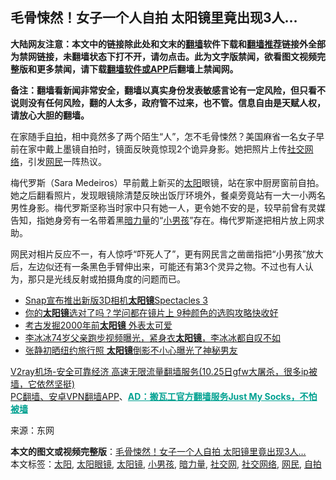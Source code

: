  <h2>毛骨悚然！女子一个人自拍 太阳镜里竟出现3人…</h2> <p class="notice"><b>大陆网友注意：本文中的链接除此处和文末的<a href="https://github.com/bannedbook/fanqiang" >翻墙</a>软件下载和<a href="https://github.com/killgcd/justmysocks/blob/master/README.md">翻墙推荐</a>链接外全部为禁网链接，未翻墙状态下打不开，请勿点击。此为文字版禁闻，欲看图文视频完整版和更多禁闻，请下载<a href="https://github.com/bannedbook/fanqiang">翻墙软件或APP</a>后翻墙上禁闻网。</p><p>备注：翻墙看新闻非常安全，翻墙以真实身份发表敏感言论有一定风险，但只看不说则没有任何风险，翻的人太多，政府管不过来，也不管。信息自由是天赋人权，请放心大胆的翻墙。</b></p>  <div class="entry"> <p id="conimg"></p> <p>在家随手<a href="https://www.bannedbook.org/bnews/tag/%e8%87%aa%e6%8b%8d/" class="st_tag internal_tag" rel="tag" title="标签 自拍 下的日志">自拍</a>，相中竟然多了两个陌生“人”，怎不毛骨悚然？美国麻省一名女子早前在家中戴上墨镜自拍时，镜面反映竟惊现2个诡异身影。她把照片上传<a href="https://www.bannedbook.org/bnews/tag/%e7%a4%be%e4%ba%a4%e7%bd%91%e7%bb%9c/" class="st_tag internal_tag" rel="tag" title="标签 社交网络 下的日志">社交网络</a>，引发<a href="https://www.bannedbook.org/bnews/tag/%e7%bd%91%e6%b0%91/" class="st_tag internal_tag" rel="tag" title="标签 网民 下的日志">网民</a>一阵热议。</p> <p>梅代罗斯（Sara Medeiros）早前戴上新买的<a href="https://www.bannedbook.org/bnews/tag/%e5%a4%aa%e9%98%b3/" class="st_tag internal_tag" rel="tag" title="标签 太阳 下的日志">太阳</a>眼镜，站在家中厨房窗前自拍。她之后翻看照片，发现眼镜除清楚反映出饭厅环境外，餐桌旁竟站有一大一小两名男性身影。梅代罗斯坚称当时家中只有她一人，更令她不安的是，较早前曾有灵媒告知，指她身旁有一名带着黑<a href="https://www.bannedbook.org/bnews/tag/%E6%9A%97%E5%8A%9B%E9%87%8F/" class="st_tag internal_tag" rel="tag" title="标签 暗力量 下的日志">暗力量</a>的“<a href="https://www.bannedbook.org/bnews/tag/%E5%B0%8F%E7%94%B7%E5%AD%A9/" class="st_tag internal_tag" rel="tag" title="标签 小男孩 下的日志">小男孩</a>”存在。梅代罗斯遂把相片放上网求助。</p>  <p>网民对相片反应不一，有人惊呼“吓死人了”，更有网民言之凿凿指把“小男孩”放大后，左边似还有一条黑色手臂伸出来，可能还有第3个灵异之物。不过也有人认为，那只是光线反射或拍摄角度的问题而已。</p> <ul class='op-related-articles' title='相关阅读'> <li><a href='https://www.bannedbook.org/bnews/cnnews/20190815/1175000.html' target='_blank'>Snap宣布推出新版3D相机<b>太阳镜</b>Spectacles 3</a></li> <li><a href='https://www.bannedbook.org/bnews/health/20190604/1138020.html' target='_blank'>你的<b>太阳镜</b>选对了吗？学问都在镜片上 9种颜色的选购攻略快收好</a></li> <li><a href='https://www.bannedbook.org/bnews/funmedia/20190408/1110134.html' target='_blank'>考古发掘2000年前<b>太阳镜</b> 外表太可爱</a></li> <li><a href='https://www.bannedbook.org/bnews/yule/20190224/1086546.html' target='_blank'>李冰冰74岁父亲跑步视频曝光，紧身衣<b>太阳镜</b>，李冰冰都自叹不如</a></li> <li><a href='https://www.bannedbook.org/bnews/yule/20180717/972773.html' target='_blank'>张静初晒纽约旅行照 <b>太阳镜</b>倒影不小心曝光了神秘男友</a></li> </ul> <p class="texttj"> <a href="https://www.bannedbook.org/forum23/topic22702.html" target="_blank">V2ray机场-安全可靠经济 高速无限流量翻墙服务(10.25日gfw大屠杀，很多ip被墙，它依然坚挺)</a><br/> <a href="https://github.com/bannedbook/fanqiang/wiki/%E7%A6%81%E9%97%BB%E7%BD%91%E5%AE%89%E5%8D%93%E7%BF%BB%E5%A2%99%E6%96%B0%E9%97%BBAPP" target="_blank">PC翻墙、安卓VPN翻墙APP</a>、<span onclick="window.open('https://github.com/killgcd/justmysocks/blob/master/README.md')" style="font-weight:bold;color:#00A191;cursor:pointer;text-decoration:underline;outline:none">AD：搬瓦工官方翻墙服务Just My Socks，不怕被墙</span></p><p> 来源：东网 </p><a name='sharetosocial'></a>       <div><b>本文的图文或视频完整版</b>：<a href='https://www.bannedbook.org/bnews/lifebaike/20201028/1421423.html'>毛骨悚然！女子一个人自拍 太阳镜里竟出现3人…</a></div>  </div><!--END ENTRY--> <div class="postfooter"> <div>本文标签：<a href="https://www.bannedbook.org/bnews/tag/%e5%a4%aa%e9%98%b3/" rel="tag">太阳</a>, <a href="https://www.bannedbook.org/bnews/tag/%E5%A4%AA%E9%98%B3%E7%9C%BC%E9%95%9C/" rel="tag">太阳眼镜</a>, <a href="https://www.bannedbook.org/bnews/tag/%E5%A4%AA%E9%98%B3%E9%95%9C/" rel="tag">太阳镜</a>, <a href="https://www.bannedbook.org/bnews/tag/%E5%B0%8F%E7%94%B7%E5%AD%A9/" rel="tag">小男孩</a>, <a href="https://www.bannedbook.org/bnews/tag/%E6%9A%97%E5%8A%9B%E9%87%8F/" rel="tag">暗力量</a>, <a href="https://www.bannedbook.org/bnews/tag/%E7%A4%BE%E4%BA%A4%E7%BD%91/" rel="tag">社交网</a>, <a href="https://www.bannedbook.org/bnews/tag/%e7%a4%be%e4%ba%a4%e7%bd%91%e7%bb%9c/" rel="tag">社交网络</a>, <a href="https://www.bannedbook.org/bnews/tag/%e7%bd%91%e6%b0%91/" rel="tag">网民</a>, <a href="https://www.bannedbook.org/bnews/tag/%e8%87%aa%e6%8b%8d/" rel="tag">自拍</a></div>  </div><!--END POSTFOOTER--> 